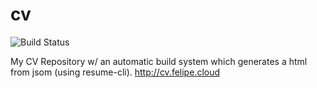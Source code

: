 # cv

![Build Status](https://codebuild.eu-west-1.amazonaws.com/badges?uuid=eyJlbmNyeXB0ZWREYXRhIjoiczFzR0tiVWNGK09IWTJmUmhZTHdRUEVMOEVjMkdITDdsazFYdXQ0bW0venl5c2VNMVF4T1ZhSTIrS3JFcnN1ZDBVemxwOGtPMk04Wm5FREkwVWNXdUtJPSIsIml2UGFyYW1ldGVyU3BlYyI6IkNxYjJNUXZNaHBHSVFBSWIiLCJtYXRlcmlhbFNldFNlcmlhbCI6MX0%3D&branch=master)

My CV Repository w/ an automatic build system which generates a html from jsom (using resume-cli).
http://cv.felipe.cloud


